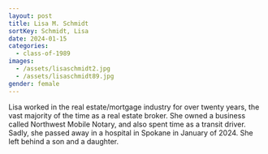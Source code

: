 ```yaml
---
layout: post
title: Lisa M. Schmidt
sortKey: Schmidt, Lisa
date: 2024-01-15
categories:
  - class-of-1989
images:
  - /assets/lisaschmidt2.jpg
  - /assets/lisaschmidt89.jpg
gender: female
---
```

Lisa worked in the real estate/mortgage industry for over twenty years, the vast majority of the time as a real estate broker. She owned a business called Northwest Mobile Notary, and also spent time as a transit driver. Sadly, she passed away in a hospital in Spokane in January of 2024. She left behind a son and a daughter.